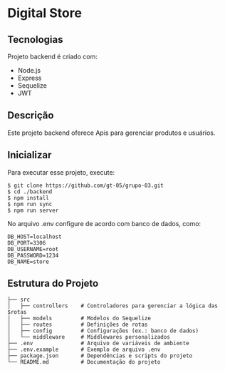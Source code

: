 # Digital Store
## Tecnologias 
Projeto backend é criado com:
* Node.js
* Express
* Sequelize
* JWT
## Descrição
Este projeto backend oferece Apis para gerenciar produtos e usuários.
## Inicializar
Para executar esse projeto, execute:

```
$ git clone https://github.com/gt-05/grupo-03.git
$ cd ./backend
$ npm install
$ npm run sync
$ npm run server
```

No arquivo .env configure de acordo com banco de dados, como:

```
DB_HOST=localhost
DB_PORT=3306
DB_USERNAME=root
DB_PASSWORD=1234
DB_NAME=store
```
## Estrutura do Projeto

```
├── src
│   ├── controllers    # Controladores para gerenciar a lógica das $rotas
│   ├── models         # Modelos do Sequelize
│   ├── routes         # Definições de rotas
│   ├── config         # Configurações (ex.: banco de dados)
│   └── middleware     # Middlewares personalizados
├── .env               # Arquivo de variáveis de ambiente
├── .env.example       # Exemplo de arquivo .env
├── package.json       # Dependências e scripts do projeto
└── README.md          # Documentação do projeto
```
